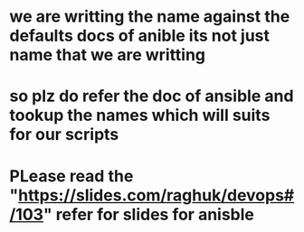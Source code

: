 # we are writting the name against the defaults docs of anible its not just name that we are writting 

# so plz do refer the doc of ansible and tookup the names which will suits for our scripts

# PLease read the "https://slides.com/raghuk/devops#/103" refer for slides for anisble 
